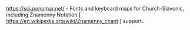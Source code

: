 
https://sci.ponomar.net/ - Fonts and keyboard maps for Church-Slavonic, including Znamenny Notation [ https://en.wikipedia.org/wiki/Znamenny_chant ] support.

